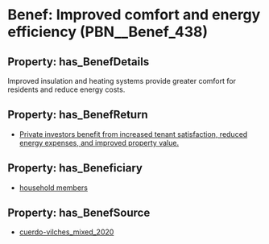 # Benef: __Improved comfort and energy efficiency__ (PBN__Benef_438)

## Property: has_BenefDetails

Improved insulation and heating systems provide greater comfort for residents and reduce energy costs.

## Property: has_BenefReturn

* [Private investors benefit from increased tenant satisfaction, reduced energy expenses, and improved property value.](../BenefReturn/PBN__BenefReturn_472)

## Property: has_Beneficiary

* [household members](../Stakeholder/PBN__Stakeholder_162)

## Property: has_BenefSource

* [cuerdo-vilches_mixed_2020](../Article/PBN__Article_89)

